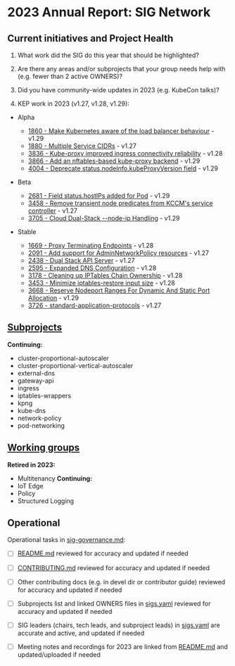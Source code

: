 # 2023 Annual Report: SIG Network

## Current initiatives and Project Health

1. What work did the SIG do this year that should be highlighted?

<!--
   Some example items that might be worth highlighting:
   - Major KEP advancement
   - Important initiatives that aren't tracked via KEPs
   - Paying down significant tech debt
   - Governance and leadership changes
-->

2. Are there any areas and/or subprojects that your group needs help with (e.g. fewer than 2 active OWNERS)?

<!--
   Note: This list is generated from the KEP metadata in kubernetes/enhancements repository.
      If you find any discrepancy in the generated list here, please check the KEP metadata.
      Please raise an issue in kubernetes/community, if the KEP metadata is correct but the generated list is incorrect.
-->

3. Did you have community-wide updates in 2023 (e.g. KubeCon talks)?

<!--
  Examples include links to email, slides, or recordings.
-->

4. KEP work in 2023 (v1.27, v1.28, v1.29):

  - Alpha
    - [1860 - Make Kubernetes aware of the load balancer behaviour](https://github.com/kubernetes/enhancements/tree/master/keps/sig-network/1860-kube-proxy-IP-node-binding) - v1.29
    - [1880 - Multiple Service CIDRs](https://github.com/kubernetes/enhancements/tree/master/keps/sig-network/1880-multiple-service-cidrs) - v1.27
    - [3836 - Kube-proxy improved ingress connectivity reliability](https://github.com/kubernetes/enhancements/tree/master/keps/sig-network/3836-kube-proxy-improved-ingress-connectivity-reliability) - v1.28
    - [3866 - Add an nftables-based kube-proxy backend](https://github.com/kubernetes/enhancements/tree/master/keps/sig-network/3866-nftables-proxy) - v1.29
    - [4004 - Deprecate status.nodeInfo.kubeProxyVersion field](https://github.com/kubernetes/enhancements/tree/master/keps/sig-network/4004-deprecate-kube-proxy-version) - v1.29

  - Beta
    - [2681 - Field status.hostIPs added for Pod](https://github.com/kubernetes/enhancements/tree/master/keps/sig-network/2681-pod-host-ip) - v1.29
    - [3458 - Remove transient node predicates from KCCM's service controller](https://github.com/kubernetes/enhancements/tree/master/keps/sig-network/3458-remove-transient-node-predicates-from-service-controller) - v1.27
    - [3705 - Cloud Dual-Stack --node-ip Handling](https://github.com/kubernetes/enhancements/tree/master/keps/sig-network/3705-cloud-node-ips) - v1.29

  - Stable
    - [1669 - Proxy Terminating Endpoints](https://github.com/kubernetes/enhancements/tree/master/keps/sig-network/1669-proxy-terminating-endpoints) - v1.28
    - [2091 - Add support for AdminNetworkPolicy resources](https://github.com/kubernetes/enhancements/tree/master/keps/sig-network/2091-admin-network-policy) - v1.27
    - [2438 - Dual Stack API Server](https://github.com/kubernetes/enhancements/tree/master/keps/sig-network/2438-dual-stack-apiserver) - v1.27
    - [2595 - Expanded DNS Configuration](https://github.com/kubernetes/enhancements/tree/master/keps/sig-network/2595-expanded-dns-config) - v1.28
    - [3178 - Cleaning up IPTables Chain Ownership](https://github.com/kubernetes/enhancements/tree/master/keps/sig-network/3178-iptables-cleanup) - v1.28
    - [3453 - Minimize iptables-restore input size](https://github.com/kubernetes/enhancements/tree/master/keps/sig-network/3453-minimize-iptables-restore) - v1.28
    - [3668 - Reserve Nodeport Ranges For Dynamic And Static Port Allocation](https://github.com/kubernetes/enhancements/tree/master/keps/sig-network/3668-reserved-service-nodeport-range) - v1.29
    - [3726 - standard-application-protocols](https://github.com/kubernetes/enhancements/tree/master/keps/sig-network/3726-standard-application-protocols) - v1.27

## [Subprojects](https://git.k8s.io/community/sig-network#subprojects)


**Continuing:**
  - cluster-proportional-autoscaler
  - cluster-proportional-vertical-autoscaler
  - external-dns
  - gateway-api
  - ingress
  - iptables-wrappers
  - kpng
  - kube-dns
  - network-policy
  - pod-networking

## [Working groups](https://git.k8s.io/community/sig-network#working-groups)

**Retired in 2023:**
 - Multitenancy
**Continuing:**
 - IoT Edge
 - Policy
 - Structured Logging

## Operational

Operational tasks in [sig-governance.md]:
- [ ] [README.md] reviewed for accuracy and updated if needed
- [ ] [CONTRIBUTING.md] reviewed for accuracy and updated if needed
- [ ] Other contributing docs (e.g. in devel dir or contributor guide) reviewed for accuracy and updated if needed
- [ ] Subprojects list and linked OWNERS files in [sigs.yaml] reviewed for accuracy and updated if needed
- [ ] SIG leaders (chairs, tech leads, and subproject leads) in [sigs.yaml] are accurate and active, and updated if needed
- [ ] Meeting notes and recordings for 2023 are linked from [README.md] and updated/uploaded if needed


[CONTRIBUTING.md]: https://git.k8s.io/community/sig-network/CONTRIBUTING.md
[sig-governance.md]: https://git.k8s.io/community/committee-steering/governance/sig-governance.md
[README.md]: https://git.k8s.io/community/sig-network/README.md
[sigs.yaml]: https://git.k8s.io/community/sigs.yaml
[devel]: https://git.k8s.io/community/contributors/devel/README.md

